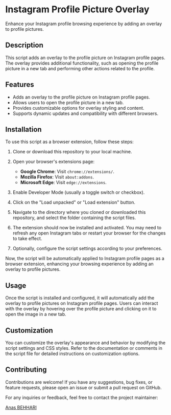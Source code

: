 # Instagram Profile Picture Overlay

Enhance your Instagram profile browsing experience by adding an overlay to profile pictures.

## Description

This script adds an overlay to the profile picture on Instagram profile pages. The overlay provides additional functionality, such as opening the profile picture in a new tab and performing other actions related to the profile.

## Features

- Adds an overlay to the profile picture on Instagram profile pages.
- Allows users to open the profile picture in a new tab.
- Provides customizable options for overlay styling and content.
- Supports dynamic updates and compatibility with different browsers.

## Installation

To use this script as a browser extension, follow these steps:

1. Clone or download this repository to your local machine.

2. Open your browser's extensions page:

   - **Google Chrome**: Visit `chrome://extensions/`.
   - **Mozilla Firefox**: Visit `about:addons`.
   - **Microsoft Edge**: Visit `edge://extensions`.

3. Enable Developer Mode (usually a toggle switch or checkbox).

4. Click on the "Load unpacked" or "Load extension" button.

5. Navigate to the directory where you cloned or downloaded this repository, and select the folder containing the script files.

6. The extension should now be installed and activated. You may need to refresh any open Instagram tabs or restart your browser for the changes to take effect.

7. Optionally, configure the script settings according to your preferences.

Now, the script will be automatically applied to Instagram profile pages as a browser extension, enhancing your browsing experience by adding an overlay to profile pictures.

## Usage

Once the script is installed and configured, it will automatically add the overlay to profile pictures on Instagram profile pages. Users can interact with the overlay by hovering over the profile picture and clicking on it to open the image in a new tab.

## Customization

You can customize the overlay's appearance and behavior by modifying the script settings and CSS styles. Refer to the documentation or comments in the script file for detailed instructions on customization options.

## Contributing

Contributions are welcome! If you have any suggestions, bug fixes, or feature requests, please open an issue or submit a pull request on GitHub.

For any inquiries or feedback, feel free to contact the project maintainer:

[Anas BEHHARI](mailto:an.behhari@gmail.com)
